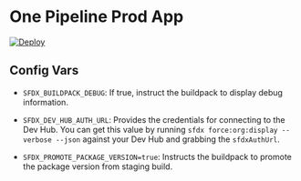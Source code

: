# One Pipeline Prod App
[![Deploy](https://www.herokucdn.com/deploy/button.svg)](https://heroku.com/deploy)

## Config Vars
- `SFDX_BUILDPACK_DEBUG`: If true, instruct the buildpack to display debug information.

- `SFDX_DEV_HUB_AUTH_URL`: Provides the credentials for connecting to the Dev Hub. You can get this value by running `sfdx force:org:display --verbose --json` against your Dev Hub and grabbing the `sfdxAuthUrl`.

- `SFDX_PROMOTE_PACKAGE_VERSION=true`: Instructs the buildpack to promote the package version from staging build.

